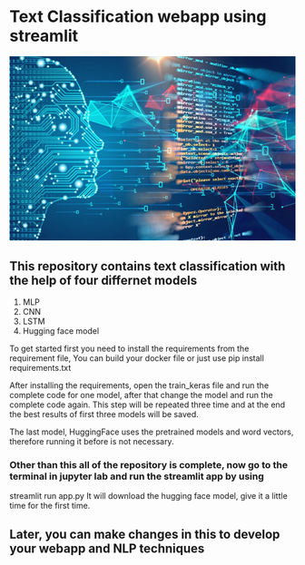 # Text Classification webapp using streamlit

![Machine learning expert and Data Scientist](https://github.com/shahzaibhamid/shahzaibhamid/blob/main/0_3HNWowLnPz9sqadH.jpg)

## This repository contains text classification with the help of four differnet models
1) MLP
2) CNN
3) LSTM
4) Hugging face model

To get started first you need to install the requirements from the requirement file,
You can build your docker file or just use pip install requirements.txt

After installing the requirements, open the train_keras file and run the complete code for one model, after that change the model and run the complete code again. This step will be repeated three time and at the end the best results of first three models will be saved.

The last model, HuggingFace uses the pretrained models and word vectors, therefore running it before is not necessary.
### Other than this all of the repository is complete, now go to the terminal in jupyter lab and run the streamlit app by using
streamlit run app.py
It will download the hugging face model, give it a little time for the first time.

## Later, you can make changes in this to develop your webapp and NLP techniques
